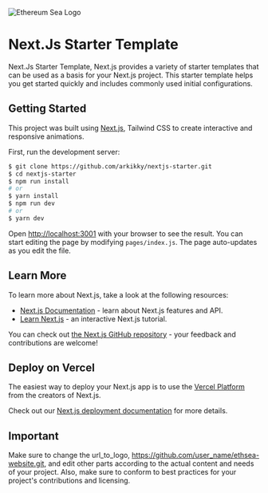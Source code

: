 ![Ethereum Sea Logo](https://fybcklahukimaqfaepry.supabase.co/storage/v1/object/public/Thumbnails/NextJs%20-%20Starter/nextjs_ThumbnailsApp_ShareLink.jpg)

# Next.Js Starter Template

Next.Js Starter Template, Next.js provides a variety of starter templates that can be used as a basis for your Next.js project. This starter template helps you get started quickly and includes commonly used initial configurations.

## Getting Started
This project was built using [Next.js](https://nextjs.org/), Tailwind CSS to create interactive and responsive animations.

First, run the development server:
```bash
$ git clone https://github.com/arkikky/nextjs-starter.git
$ cd nextjs-starter
$ npm run install
# or
$ yarn install
$ npm run dev
# or
$ yarn dev
```

Open [http://localhost:3001](http://localhost:3001) with your browser to see the result.
You can start editing the page by modifying `pages/index.js`. The page auto-updates as you edit the file.

## Learn More

To learn more about Next.js, take a look at the following resources:

- [Next.js Documentation](https://nextjs.org/docs) - learn about Next.js features and API.
- [Learn Next.js](https://nextjs.org/learn) - an interactive Next.js tutorial.

You can check out [the Next.js GitHub repository](https://github.com/vercel/next.js/) - your feedback and contributions are welcome!

## Deploy on Vercel

The easiest way to deploy your Next.js app is to use the [Vercel Platform](https://vercel.com/new?utm_medium=default-template&filter=next.js&utm_source=create-next-app&utm_campaign=create-next-app-readme) from the creators of Next.js.

Check out our [Next.js deployment documentation](https://nextjs.org/docs/deployment) for more details.

## Important
Make sure to change the url_to_logo, https://github.com/user_name/ethsea-website.git, and edit other parts according to the actual content and needs of your project. Also, make sure to conform to best practices for your project's contributions and licensing.
